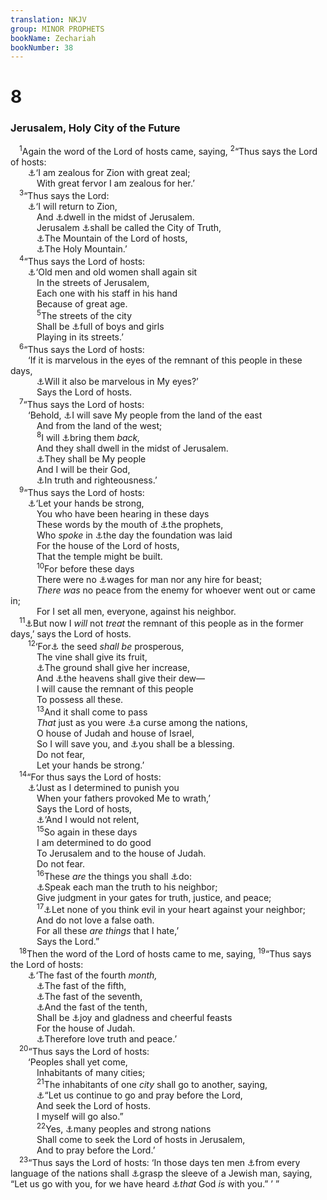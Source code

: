 ```yaml
---
translation: NKJV
group: MINOR PROPHETS
bookName: Zechariah 
bookNumber: 38
---
```


<div class="title"><h1>8</h1><h3>Jerusalem, Holy City of the Future</h3></div>
<span class="verse xa_8_1"> <sup>1</sup>Again the word of the Lord of hosts came, saying, </span>
<span class="verse xa_8_2"><sup>2</sup>“Thus says the Lord of hosts:<br/>  <a data-toggle="tooltip" data-placement="bottom" title="Joel 2:18; Nah. 1:2; Zech. 1:14">⚓</a>‘I am zealous for Zion with great zeal;<br/>   With great fervor I am zealous for her.’<br/></span>
<span class="verse xa_8_3"> <sup>3</sup>“Thus says the Lord:<br/>  <a data-toggle="tooltip" data-placement="bottom" title="Zech. 1:16">⚓</a>‘I will return to Zion,<br/>   And <a data-toggle="tooltip" data-placement="bottom" title="Zech. 2:10, 11">⚓</a>dwell in the midst of Jerusalem.<br/>   Jerusalem <a data-toggle="tooltip" data-placement="bottom" title="Is. 1:21">⚓</a>shall be called the City of Truth,<br/>   <a data-toggle="tooltip" data-placement="bottom" title="(Is. 2:2, 3)">⚓</a>The Mountain of the Lord of hosts,<br/>   <a data-toggle="tooltip" data-placement="bottom" title="Jer. 31:23">⚓</a>The Holy Mountain.’<br/></span>
<span class="verse xa_8_4"> <sup>4</sup>“Thus says the Lord of hosts:<br/>  <a data-toggle="tooltip" data-placement="bottom" title="1 Sam. 2:31; Is. 65:20">⚓</a>‘Old men and old women shall again sit<br/>   In the streets of Jerusalem,<br/>   Each one with his staff in his hand<br/>   Because of great age.<br/></span>
<span class="verse xa_8_5">   <sup>5</sup>The streets of the city<br/>   Shall be <a data-toggle="tooltip" data-placement="bottom" title="Jer. 30:19, 20">⚓</a>full of boys and girls<br/>   Playing in its streets.’<br/></span>
<span class="verse xa_8_6"> <sup>6</sup>“Thus says the Lord of hosts:<br/>  ‘If it is marvelous in the eyes of the remnant of this people in these days,<br/>   <a data-toggle="tooltip" data-placement="bottom" title="(Gen. 18:14; Luke 1:37)">⚓</a>Will it also be marvelous in My eyes?’<br/>   Says the Lord of hosts.<br/></span>
<span class="verse xa_8_7"> <sup>7</sup>“Thus says the Lord of hosts:<br/>  ‘Behold, <a data-toggle="tooltip" data-placement="bottom" title="Ps. 107:3; Is. 11:11; Ezek. 37:21">⚓</a>I will save My people from the land of the east<br/>   And from the land of the west;<br/></span>
<span class="verse xa_8_8">   <sup>8</sup>I will <a data-toggle="tooltip" data-placement="bottom" title="Zeph. 3:20; Zech. 10:10">⚓</a>bring them <i>back,</i><br/>   And they shall dwell in the midst of Jerusalem.<br/>   <a data-toggle="tooltip" data-placement="bottom" title="(Jer. 30:22; 31:1, 33; Zech. 13:9)">⚓</a>They shall be My people<br/>   And I will be their God,<br/>   <a data-toggle="tooltip" data-placement="bottom" title="Jer. 4:2">⚓</a>In truth and righteousness.’<br/></span>
<span class="verse xa_8_9"> <sup>9</sup>“Thus says the Lord of hosts:<br/>  <a data-toggle="tooltip" data-placement="bottom" title="1 Chr. 22:13; Is. 35:4; Hag. 2:4">⚓</a>‘Let your hands be strong,<br/>   You who have been hearing in these days<br/>   These words by the mouth of <a data-toggle="tooltip" data-placement="bottom" title="Ezra 5:1, 2; 6:14; Zech. 4:9">⚓</a>the prophets,<br/>   Who <i>spoke</i> in <a data-toggle="tooltip" data-placement="bottom" title="Hag. 2:18">⚓</a>the day the foundation was laid<br/>   For the house of the Lord of hosts,<br/>   That the temple might be built.<br/></span>
<span class="verse xa_8_10">   <sup>10</sup>For before these days<br/>   There were no <a data-toggle="tooltip" data-placement="bottom" title="Hag. 1:6, 9">⚓</a>wages for man nor any hire for beast;<br/>   <i>There</i> <i>was</i> no peace from the enemy for whoever went out or came in;<br/>   For I set all men, everyone, against his neighbor.<br/></span>
<span class="verse xa_8_11"> <sup>11</sup><a data-toggle="tooltip" data-placement="bottom" title="(Ps. 103:9); Is. 12:1; Hag. 2:15–19">⚓</a>But now I <i>will</i> not <i>treat</i> the remnant of this people as in the former days,’ says the Lord of hosts.<br/></span>
<span class="verse xa_8_12">  <sup>12</sup>‘For<a data-toggle="tooltip" data-placement="bottom" title="Joel 2:22">⚓</a> the seed <i>shall</i> <i>be</i> prosperous,<br/>   The vine shall give its fruit,<br/>   <a data-toggle="tooltip" data-placement="bottom" title="Ps. 67:6">⚓</a>The ground shall give her increase,<br/>   And <a data-toggle="tooltip" data-placement="bottom" title="Hag. 1:10">⚓</a>the heavens shall give their dew—<br/>   I will cause the remnant of this people<br/>   To possess all these.<br/></span>
<span class="verse xa_8_13">   <sup>13</sup>And it shall come to pass<br/>   <i>That</i> just as you were <a data-toggle="tooltip" data-placement="bottom" title="Jer. 42:18">⚓</a>a curse among the nations,<br/>   O house of Judah and house of Israel,<br/>   So I will save you, and <a data-toggle="tooltip" data-placement="bottom" title="Gen. 12:2; Ruth 4:11, 12; Is. 19:24, 25; Ezek. 34:26; (Zeph. 3:20)">⚓</a>you shall be a blessing.<br/>   Do not fear,<br/>   Let your hands be strong.’<br/></span>
<span class="verse xa_8_14"> <sup>14</sup>“For thus says the Lord of hosts:<br/>  <a data-toggle="tooltip" data-placement="bottom" title="Jer. 31:28">⚓</a>‘Just as I determined to punish you<br/>   When your fathers provoked Me to wrath,’<br/>   Says the Lord of hosts,<br/>   <a data-toggle="tooltip" data-placement="bottom" title="(2 Chr. 36:16)">⚓</a>‘And I would not relent,<br/></span>
<span class="verse xa_8_15">   <sup>15</sup>So again in these days<br/>   I am determined to do good<br/>   To Jerusalem and to the house of Judah.<br/>   Do not fear.<br/></span>
<span class="verse xa_8_16">   <sup>16</sup>These <i>are</i> the things you shall <a data-toggle="tooltip" data-placement="bottom" title="Zech. 7:9, 10">⚓</a>do:<br/>   <a data-toggle="tooltip" data-placement="bottom" title="Ps. 15:2; (Prov. 12:17–19); Zech. 8:3; (Eph. 4:25)">⚓</a>Speak each man the truth to his neighbor;<br/>   Give judgment in your gates for truth, justice, and peace;<br/></span>
<span class="verse xa_8_17">   <sup>17</sup><a data-toggle="tooltip" data-placement="bottom" title="Prov. 3:29; Jer. 4:14; Zech. 7:10">⚓</a>Let none of you think evil in your heart against your neighbor;<br/>   And do not love a false oath.<br/>   For all these <i>are</i> <i>things</i> that I hate,’<br/>   Says the Lord.”<br/></span>
<span class="verse xa_8_18"> <sup>18</sup>Then the word of the Lord of hosts came to me, saying, </span>
<span class="verse xa_8_19"><sup>19</sup>“Thus says the Lord of hosts:<br/>  <a data-toggle="tooltip" data-placement="bottom" title="Jer. 52:6">⚓</a>‘The fast of the fourth <i>month,</i><br/>   <a data-toggle="tooltip" data-placement="bottom" title="Jer. 52:12">⚓</a>The fast of the fifth,<br/>   <a data-toggle="tooltip" data-placement="bottom" title="2 Kin. 25:25; Jer. 41:1, 2">⚓</a>The fast of the seventh,<br/>   <a data-toggle="tooltip" data-placement="bottom" title="Jer. 52:4">⚓</a>And the fast of the tenth,<br/>   Shall be <a data-toggle="tooltip" data-placement="bottom" title="Esth. 8:17">⚓</a>joy and gladness and cheerful feasts<br/>   For the house of Judah.<br/>   <a data-toggle="tooltip" data-placement="bottom" title="Zech. 8:16; Luke 1:74, 75">⚓</a>Therefore love truth and peace.’<br/></span>
<span class="verse xa_8_20"> <sup>20</sup>“Thus says the Lord of hosts:<br/>  ‘Peoples shall yet come,<br/>   Inhabitants of many cities;<br/></span>
<span class="verse xa_8_21">   <sup>21</sup>The inhabitants of one <i>city</i> shall go to another, saying,<br/>   <a data-toggle="tooltip" data-placement="bottom" title="(Is. 2:2, 3; Mic. 4:1, 2)">⚓</a>“Let us continue to go and pray before the Lord,<br/>   And seek the Lord of hosts.<br/>   I myself will go also.”<br/></span>
<span class="verse xa_8_22">   <sup>22</sup>Yes, <a data-toggle="tooltip" data-placement="bottom" title="Is. 60:3; 66:23; (Zech. 14:16–21)">⚓</a>many peoples and strong nations<br/>   Shall come to seek the Lord of hosts in Jerusalem,<br/>   And to pray before the Lord.’<br/></span>
<span class="verse xa_8_23"> <sup>23</sup>“Thus says the Lord of hosts: ‘In those days ten men <a data-toggle="tooltip" data-placement="bottom" title="Is. 3:6">⚓</a>from every language of the nations shall <a data-toggle="tooltip" data-placement="bottom" title="(Is. 45:14)">⚓</a>grasp the sleeve of a Jewish man, saying, “Let us go with you, for we have heard <a data-toggle="tooltip" data-placement="bottom" title="1 Cor. 14:25">⚓</a><i>that</i> God <i>is</i> with you.” ’ ”<br/></span>
